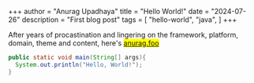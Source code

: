 +++
author = "Anurag Upadhaya"
title = "Hello World!"
date = "2024-07-26"
description = "First blog post"
tags = [
    "hello-world",
    "java",
]
+++

After years of procastination and lingering on the framework, platform, domain, theme and content, here's <mark>[anurag.foo](https://anurag.foo)</mark>

```java
public static void main(String[] args){
  System.out.println("Hello, World!");
}
```